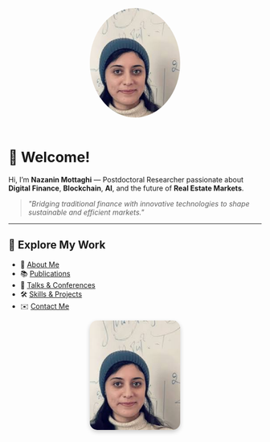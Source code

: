 <p align="center">
  <img src="/image.jpeg" alt="Nazanin Mottaghi" style="width:180px; border-radius:50%; margin-bottom:20px;">
</p>

# 👋 Welcome!

Hi, I’m **Nazanin Mottaghi** — Postdoctoral Researcher passionate about  
**Digital Finance**, **Blockchain**, **AI**, and the future of **Real Estate Markets**.

> *"Bridging traditional finance with innovative technologies to shape sustainable and efficient markets."*

---

## 🚀 Explore My Work

- 📄 [About Me](/about)  
- 📚 [Publications](/publications)  
- 🎤 [Talks & Conferences](/talks)  
- 🛠️ [Skills & Projects](/skills)  
- ✉️ [Contact Me](/contact)  

<p align="center">
  <img src="/image.jpeg" alt="Nazanin Mottaghi" 
       style="width:180px; border-radius:15px; box-shadow: 0 4px 8px rgba(0,0,0,0.2); margin-bottom:20px;">
</p>

